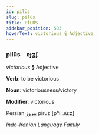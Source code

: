```yaml
---
id: pilüs
slug: pilüs
title: PİLÜS
sidebar_position: 583
hoverText: victorious § Adjective
---
```


### pilüs&emsp;<span kind="abugida">ʋɟʓ́ʄ</span>

*victorious* **§** Adjective

**Verb**: to be victorious

**Noun**: victoriousness/victory

**Modifier**: victorious

Persian پیروز piruz [pʰiː.ɹúːz]

*Indo-Iranian Language Family*